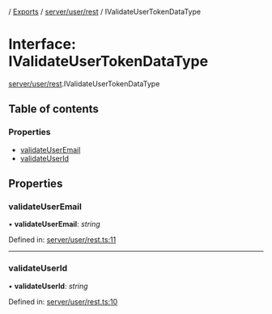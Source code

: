 [](../README.md) / [Exports](../modules.md) / [server/user/rest](../modules/server_user_rest.md) / IValidateUserTokenDataType

# Interface: IValidateUserTokenDataType

[server/user/rest](../modules/server_user_rest.md).IValidateUserTokenDataType

## Table of contents

### Properties

- [validateUserEmail](server_user_rest.ivalidateusertokendatatype.md#validateuseremail)
- [validateUserId](server_user_rest.ivalidateusertokendatatype.md#validateuserid)

## Properties

### validateUserEmail

• **validateUserEmail**: *string*

Defined in: [server/user/rest.ts:11](https://github.com/onzag/itemize/blob/5fcde7cf/server/user/rest.ts#L11)

___

### validateUserId

• **validateUserId**: *string*

Defined in: [server/user/rest.ts:10](https://github.com/onzag/itemize/blob/5fcde7cf/server/user/rest.ts#L10)

